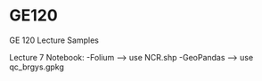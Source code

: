 # GE120
GE 120 Lecture Samples

Lecture 7 Notebook:
-Folium
--> use NCR.shp
-GeoPandas
--> use qc_brgys.gpkg

